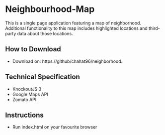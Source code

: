 # Neighbourhood-Map
This is a single page application featuring a map of neighborhood. Additional functionality to this map includes highlighted locations and third-party data about those locations.

## How to Download
* Download on: https://github/chahat96/neighborhood.

## Technical Specification
* KnockoutJS 3
* Google Maps API
* Zomato API

## Instructions
* Run index.html on your favourite browser
